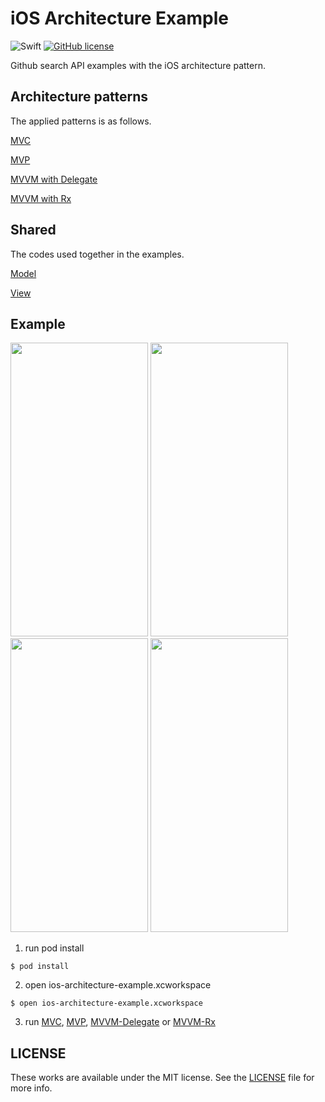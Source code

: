 # iOS Architecture Example

![Swift](https://img.shields.io/badge/Swift-4.2-orange.svg)
[![GitHub license](https://img.shields.io/badge/license-MIT-lightgrey.svg?style=flat)](https://raw.githubusercontent.com/k-lpmg/ios-architecture-example/master/LICENSE)

Github search API examples with the iOS architecture pattern.


## Architecture patterns

The applied patterns is as follows.

[MVC](https://github.com/k-lpmg/ios-architecture-example/tree/master/MVC/Sources)

[MVP](https://github.com/k-lpmg/ios-architecture-example/tree/master/MVP/Sources)

[MVVM with Delegate](https://github.com/k-lpmg/ios-architecture-example/tree/master/MVVM-Delegate/Sources)

[MVVM with Rx](https://github.com/k-lpmg/ios-architecture-example/tree/master/MVVM-Rx/Sources)


## Shared

The codes used together in the examples.

[Model](https://github.com/k-lpmg/ios-architecture-example/blob/master/Shared/Model/SearchRepositoriesModel.swift)

[View](https://github.com/k-lpmg/ios-architecture-example/blob/master/Shared/View/RepositoryTableViewCell.swift)


## Example

<p float="left">
<img src="https://user-images.githubusercontent.com/15151687/50254859-07aafb80-0433-11e9-8183-a1abcb0e9ae7.png" width="220" height="470">
<img src="https://user-images.githubusercontent.com/15151687/50254830-ecd88700-0432-11e9-8b57-517aa8b122e1.png" width="220" height="470">
<img src="https://user-images.githubusercontent.com/15151687/50256121-28298480-0438-11e9-8a50-7df09f08a3b2.png" width="220" height="470">
<img src="https://user-images.githubusercontent.com/15151687/50254746-a7b45500-0432-11e9-840d-dd13feea3fea.png" width="220" height="470">
</p>

1. run pod install
```console
$ pod install
```

2.  open ios-architecture-example.xcworkspace
```console
$ open ios-architecture-example.xcworkspace
```

3. run [MVC](https://github.com/k-lpmg/ios-architecture-example/tree/master/MVC), [MVP](https://github.com/k-lpmg/ios-architecture-example/tree/master/MVP), [MVVM-Delegate](https://github.com/k-lpmg/ios-architecture-example/tree/master/MVVM-Delegate) or [MVVM-Rx](https://github.com/k-lpmg/ios-architecture-example/tree/master/MVVM-Rx)


## LICENSE

These works are available under the MIT license. See the [LICENSE][license] file
for more info.

[license]: LICENSE
